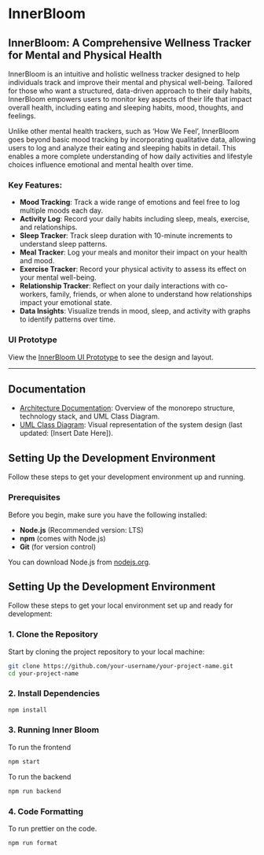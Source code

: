 # InnerBloom

## InnerBloom: A Comprehensive Wellness Tracker for Mental and Physical Health

InnerBloom is an intuitive and holistic wellness tracker designed to help individuals track and improve their mental and physical well-being. Tailored for those who want a structured, data-driven approach to their daily habits, InnerBloom empowers users to monitor key aspects of their life that impact overall health, including eating and sleeping habits, mood, thoughts, and feelings.

Unlike other mental health trackers, such as ‘How We Feel’, InnerBloom goes beyond basic mood tracking by incorporating qualitative data, allowing users to log and analyze their eating and sleeping habits in detail. This enables a more complete understanding of how daily activities and lifestyle choices influence emotional and mental health over time.


### Key Features:
- **Mood Tracking**: Track a wide range of emotions and feel free to log multiple moods each day.
- **Activity Log**: Record your daily habits including sleep, meals, exercise, and relationships.
- **Sleep Tracker**: Track sleep duration with 10-minute increments to understand sleep patterns.
- **Meal Tracker**: Log your meals and monitor their impact on your health and mood.
- **Exercise Tracker**: Record your physical activity to assess its effect on your mental well-being.
- **Relationship Tracker**: Reflect on your daily interactions with co-workers, family, friends, or when alone to understand how relationships impact your emotional state.
- **Data Insights**: Visualize trends in mood, sleep, and activity with graphs to identify patterns over time.

### UI Prototype

View the [InnerBloom UI Prototype](https://www.figma.com/design/i86zDoKPZDMtxl1lAKTZHX/Inner-Bloom-Mockup?node-id=0-1) to see the design and layout.

---

## Documentation

- [Architecture Documentation](docs/architecture.md): Overview of the monorepo structure, technology stack, and UML Class Diagram.
- [UML Class Diagram](docs/UML-diagram.png): Visual representation of the system design (last updated: [Insert Date Here]).


## Setting Up the Development Environment

Follow these steps to get your development environment up and running.

### Prerequisites

Before you begin, make sure you have the following installed:

- **Node.js** (Recommended version: LTS)
- **npm** (comes with Node.js)
- **Git** (for version control)

You can download Node.js from [nodejs.org](https://nodejs.org/).

## Setting Up the Development Environment

Follow these steps to get your local environment set up and ready for development:

### 1. Clone the Repository

Start by cloning the project repository to your local machine:
```bash
git clone https://github.com/your-username/your-project-name.git
cd your-project-name
```

### 2. Install Dependencies
```bash
npm install
```

### 3. Running Inner Bloom
To run the frontend
```bash
npm start
```
To run the backend
```bash
npm run backend
```

### 4. Code Formatting
To run prettier on the code. 
```bash
npm run format
```

